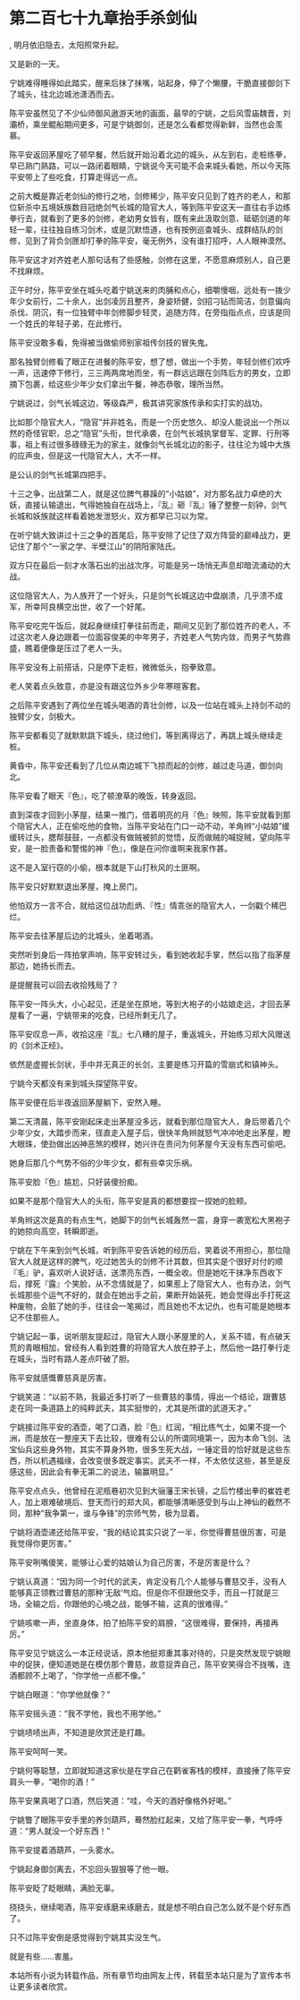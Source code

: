 # 第二百七十九章抬手杀剑仙
,  明月依旧隐去，太阳照常升起。
   又是新的一天。
   宁姚难得睡得如此踏实，醒来后抹了抹嘴，站起身，伸了个懒腰，干脆直接御剑下了城头，往北边城池潇洒而去。
   陈平安虽然见了不少仙师御风遨游天地的画面，最早的宁姚，之后风雪庙魏晋，刘灞桥，乘坐鲲船期间更多，可是宁姚御剑，还是怎么看都觉得新鲜，当然也会羡慕。
   陈平安返回茅屋吃了顿早餐，然后就开始沿着北边的城头，从左到右，走桩练拳，早已熟门熟路，可以一路闭着眼睛，宁姚说今天可能不会来城头看她，所以今天陈平安带上了些吃食，打算走得远一点。
   之前大概是靠近老剑仙的修行之地，剑修稀少，陈平安只见到了姓齐的老人，和那位斩杀中五境妖族数目冠绝剑气长城的隐官大人，等到陈平安这天一直往右手边练拳行去，就看到了更多的剑修，老幼男女皆有，既有来此汲取剑意、砥砺剑道的年轻一辈，往往独自练习剑术，或是沉默悟道，也有按例巡查城头、成群结队的剑修，见到了背负剑匣却打拳的陈平安，毫无例外，没有谁打招呼，人人眼神漠然。
   陈平安这才对齐姓老人那句话有了些感触，剑修在这里，不愿意麻烦别人，自己更不找麻烦。
   正午时分，陈平安坐在城头吃着宁姚送来的肉脯和点心，细嚼慢咽，远处有一拨少年少女前行，二十余人，出剑凌厉且整齐，身姿矫健，剑招刁钻而简洁，剑意偏向杀伐、阴沉，有一位独臂中年剑修脚步轻灵，追随方阵，在旁指指点点，应该是同一个姓氏的年轻子弟，在此修行。
   陈平安没敢多看，免得被当做偷师别家祖传剑技的冒失鬼。
   那名独臂剑修看了眼正在进餐的陈平安，想了想，做出一个手势，年轻剑修们欢呼一声，迅速停下修行，三三两两席地而坐，有一群远远跟在剑阵后方的男女，立即摘下包裹，给这些少年少女们拿出午餐，神态恭敬，理所当然。
   宁姚说过，剑气长城这边，等级森严，极其讲究家族传承和实打实的战功。
   比如那个隐官大人，“隐官”并非姓名，而是一个历史悠久、却没人能说出一个所以然的奇怪官职，总之“隐官”头衔，世代承袭，在剑气长城执掌督军、定罪、行刑等事，祖上有过很多碌碌无为的家主，就像剑气长城北边的影子，往往沦为城中大族的应声虫，但是这一代隐官大人，大不一样。
   是公认的剑气长城第四把手。
   十三之争，出战第二人，就是这位脾气暴躁的“小姑娘”，对方那名战力卓绝的大妖，直接认输退出，气得她独自在战场上，『乱』砸『乱』锤了整整一刻钟，剑气长城和妖族就这样看着她发泄怒火，双方都早已习以为常。
   在听宁姚大致讲过十三之争的首尾后，陈平安除了记住了双方阵营的巅峰战力，更记住了那个“一家之学、半壁江山”的阴阳家陆氏。
   双方只在最后一刻才水落石出的出战次序，可能是另一场悄无声息却暗流涌动的大战。
   这位隐官大人，为人族开了一个好头，只是剑气长城这边中盘崩溃，几乎溃不成军，所幸阿良横空出世，收了一个好尾。
   陈平安吃完午饭后，就起身继续打拳往前而走，期间又见到了那位姓齐的老人，不过这次老人身边跟着一位面容俊美的中年男子，齐姓老人气势内敛，而男子气势鼎盛，瞧着便像是压过了老人一头。
   陈平安没有上前搭话，只是停下走桩，微微低头，抱拳致意。
   老人笑着点头致意，亦是没有跟这位外乡少年寒暄客套。
   之后陈平安遇到了两位坐在城头喝酒的青壮剑修，以及一位站在城头上持剑不动的独臂少女，剑极大。
   陈平安都看见了就默默跳下城头，绕过他们，等到离得远了，再跳上城头继续走桩。
   黄昏中，陈平安还看到了几位从南边城下飞掠而起的剑修，越过走马道，御剑向北。
   陈平安看了眼天『色』，吃了顿潦草的晚饭，转身返回。
   直到深夜才回到小茅屋，结果一推门，借着明亮的月『色』映照，陈平安就看到那个隐官大人，正在偷吃他的食物，当陈平安站在门口一动不动，羊角辫“小姑娘”缓缓转过头，腮帮鼓鼓，一点都没有做贼被抓的觉悟，反而做贼的喊捉贼，望向陈平安，是一脸责备和警惕的神『色』，像是在问你谁啊来我家作甚。
   这不是入室行窃的小偷，根本就是下山打秋风的土匪啊。
   陈平安只好默默退出茅屋，掩上房门。
   他怕双方一言不合，就给这位战功彪炳、『性』情乖张的隐官大人，一剑戳个稀巴烂。
   陈平安去往茅屋后边的北城头，坐着喝酒。
   突然听到身后一阵拍掌声响，陈平安转过头，看到她收起手掌，然后以指了指茅屋那边，她扬长而去。
   是提醒我可以回去收拾残局了？
   陈平安一阵头大，小心起见，还是坐在原地，等到大袍子的小姑娘走远，才回去茅屋看了一遍，宁姚带来的吃食，已经所剩无几了。
   陈平安叹息一声，收拾这座『乱』七八糟的屋子，重返城头，开始练习郑大风赠送的《剑术正经》。
   依然是虚握长剑状，手中并无真正的长剑，主要是练习开篇的雪崩式和镇神头。
   宁姚今天都没有来到城头探望陈平安。
   陈平安便在后半夜返回茅屋躺下，安然入睡。
   第二天清晨，陈平安刚起床走出茅屋没多远，就看到那位隐官大人，身后带着几个少年少女，大踏步而来，径直走入屋子后，很快羊角辫就怒气冲冲地走出茅屋，瞪大眼珠，使劲做出凶神恶煞的模样，她兴许在责问为何茅屋今天没有东西可偷吧。
   她身后那几个气势不俗的少年少女，都有些幸灾乐祸。
   陈平安脸『色』尴尬，只好装傻扮痴。
   如果不是那个隐官大人的头衔，陈平安是真的都想要捏一捏她的脸颊。
   羊角辫这次是真的有点生气，她脚下的剑气长城轰然一震，身穿一袭宽松大黑袍子的她掠向高空，转瞬即逝。
   宁姚在下午来到剑气长城，听到陈平安告诉她的经历后，笑着说不用担心，那位隐官大人就是这样的脾气，吃过她苦头的剑修不计其数，但其实是个很好对付的顺『毛』驴，喜欢听人说好话，送漂亮东西，一概全收。但是她吃干抹净东西收下后，撑死『露』个笑脸，从不念情就是了，如果惹上了隐官大人，也有办法，剑气长城那些个运气不好的，就会在她出手之前，果断开始装死，她会觉得出手打死这种废物，会脏了她的手，往往会一笔揭过，而且她也不太记仇，也有可能是她根本记不住那些人。
   宁姚记起一事，说听朋友提起过，隐官大人跟小茅屋里的人，关系不错，有点破天荒的青眼相加，曾经有人看到姓曹的将隐官大人放在脖子上，然后他一路打拳行走在城头，当时有路人差点吓破了胆。
   陈平安就感慨曹慈真是厉害。
   宁姚笑道：“以前不熟，我最近多打听了一些曹慈的事情，得出一个结论，跟曹慈走在同一条道路上的纯粹武夫，其实挺惨的，尤其是所谓的武道天才。”
   宁姚接过陈平安的酒壶，喝了口酒，脸『色』红润，“相比练气士，如果不提一个洲，而是放在一整座天下去比较，很难有公认的所谓同境第一，因为本命飞剑、法宝仙兵这些身外物，其实不算身外物，很多生死大战，一锤定音的恰好就是这些东西，所以机遇福缘，会改变很多既定事实。武夫不一样，不太依仗这些，甚至是反感这些，因此会有拳无第二的说法，输赢明显。”
   陈平安点点头，他曾经在泥瓶巷初次见到大骊藩王宋长镜，之后竹楼出拳的崔姓老人，加上艰难破境后、登天而行的郑大风，都能够清晰感受到与山上神仙的截然不同，那种“我争第一，谁与争锋”的宗师气势，极为显着。
   宁姚将酒壶递还给陈平安，“我的结论其实只说了一半，你觉得曹慈很厉害，可是我觉得你更厉害。”
   陈平安咧嘴傻笑，能够让心爱的姑娘认为自己厉害，不是厉害是什么？
   宁姚认真道：“因为同一个时代的武夫，肯定没有几个人能够与曹慈交手，没有人能够真正领教过曹慈的那种‘无敌’气焰。但是你不但跟他交手，而且一打就是三场，全输之后，你跟他的心境之战，能够不输，这真的很难得。”
   宁姚咳嗽一声，坐直身体，拍了拍陈平安的肩膀，“这很难得，要保持，再接再厉。”
   陈平安见宁姚这么一本正经说话，原本他挺郑重其事对待的，只是突然发现宁姚眼中的促狭，便知道她是在模仿那个曹慈，故意捉弄自己，陈平安笑得合不拢嘴，连酒都顾不上喝了，“你学他一点都不像。”
   宁姚白眼道：“你学他就像？”
   陈平安摇头道：“我不学他，我也不用学他。”
   宁姚啧啧出声，不知道是欣赏还是打趣。
   陈平安呵呵一笑。
   宁姚何等聪慧，立即就知道这家伙是在学自己在鹳雀客栈的模样，直接捶了陈平安肩头一拳，“喝你的酒！”
   陈平安果真喝了口酒，然后笑道：“哇，今天的酒好像格外好喝。”
   宁姚瞥了眼陈平安手里的养剑葫芦，蓦然脸红起来，又给了陈平安一拳，气呼呼道：“男人就没一个好东西！”
   陈平安提着酒葫芦，一头雾水。
   宁姚起身御剑离去，不忘回头狠狠等了他一眼。
   陈平安眨了眨眼睛，满脸无辜。
   挠挠头，继续喝酒，陈平安琢磨来琢磨去，就是想不明白自己怎么就不是个好东西了。
   只不过陈平安倒是感觉得到宁姚其实没生气。
   就是有些……害羞。
  本站所有小说为转载作品，所有章节均由网友上传，转载至本站只是为了宣传本书让更多读者欣赏。